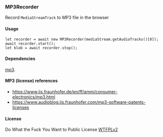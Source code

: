 ### MP3Recorder
Record `MediaStreamTrack` to MP3 file in the browser

#### Usage

```
let recorder = await new MP3Recorder(mediaStream.getAudioTracks()[0]);
await recorder.start();
let blob = await recorder.stop();
```

#### Dependencies
[mp3](https://github.com/etercast/mp3).

#### MP3 (license) references
- https://www.iis.fraunhofer.de/en/ff/amm/consumer-electronics/mp3.html
- https://www.audioblog.iis.fraunhofer.com/mp3-software-patents-licenses

#### License
Do What the Fuck You Want to Public License [WTFPLv2](http://www.wtfpl.net/about/)
